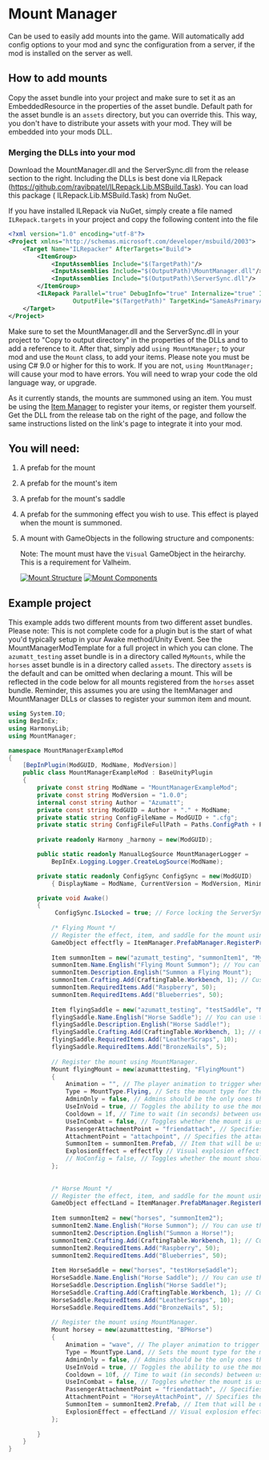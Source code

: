 # Mount Manager

Can be used to easily add mounts into the game. Will automatically add config options to your mod and sync the
configuration from a server, if the mod is installed on the server as well.

## How to add mounts

Copy the asset bundle into your project and make sure to set it as an EmbeddedResource in the properties of the asset
bundle. Default path for the asset bundle is an `assets` directory, but you can override this. This way, you don't have
to distribute your assets with your mod. They will be embedded into your mods DLL.

### Merging the DLLs into your mod

Download the MountManager.dll and the ServerSync.dll from the release section to the right. Including the DLLs is best
done via ILRepack (https://github.com/ravibpatel/ILRepack.Lib.MSBuild.Task). You can load this package (
ILRepack.Lib.MSBuild.Task) from NuGet.

If you have installed ILRepack via NuGet, simply create a file named `ILRepack.targets` in your project and copy the
following content into the file

```xml
<?xml version="1.0" encoding="utf-8"?>
<Project xmlns="http://schemas.microsoft.com/developer/msbuild/2003">
    <Target Name="ILRepacker" AfterTargets="Build">
        <ItemGroup>
            <InputAssemblies Include="$(TargetPath)"/>
            <InputAssemblies Include="$(OutputPath)\MountManager.dll"/>
            <InputAssemblies Include="$(OutputPath)\ServerSync.dll"/>
        </ItemGroup>
        <ILRepack Parallel="true" DebugInfo="true" Internalize="true" InputAssemblies="@(InputAssemblies)"
                  OutputFile="$(TargetPath)" TargetKind="SameAsPrimaryAssembly" LibraryPath="$(OutputPath)"/>
    </Target>
</Project>
```

Make sure to set the MountManager.dll and the ServerSync.dll in your project to "Copy to output directory" in the
properties of the DLLs and to add a reference to it. After that, simply add `using MountManager;` to your mod and use
the `Mount` class, to add your items. Please note you must be using C# 9.0 or higher for this to work. If you are
not, `using MountManager;` will cause your mod to have errors. You will need to wrap your code the old language way, or
upgrade.

As it currently stands, the mounts are summoned using an item. You must be using
the [Item Manager](https://github.com/blaxxun-boop/ItemManager) to register your items, or register them yourself. Get
the DLL from the release tab on the right of the page, and follow the same instructions listed on the link's page to
integrate it into your mod.

## You will need:

1. A prefab for the mount
2. A prefab for the mount's item
3. A prefab for the mount's saddle
4. A prefab for the summoning effect you wish to use. This effect is played when the mount is summoned.
5. A mount with GameObjects in the following structure and components:

   Note: The mount must have the `Visual` GameObject in the heirarchy. This is a requirement for Valheim.

   [![Mount Structure](https://i.imgur.com/juax58s.png)](https://i.imgur.com/juax58s.png)
   [![Mount Components](https://i.imgur.com/brJLmIQ.png)](https://i.imgur.com/brJLmIQ.png)

## Example project

This example adds two different mounts from two different asset bundles. Please note: This is not complete code for a
plugin but is the start of what you'd typically setup in your Awake method/Unity Event. See the MountManagerModTemplate
for a full project in which you can clone. The `azumatt_testing` asset bundle is in a
directory
called `MyMounts`, while the `horses` asset bundle is in a directory called `assets`. The directory `assets` is the
default and can be omitted when declaring a mount. This will be reflected in the code below for all mounts registered
from the `horses` asset bundle. Reminder, this assumes you
are using the ItemManager and MountManager DLLs or classes to register your summon item and mount.

```csharp
using System.IO;
using BepInEx;
using HarmonyLib;
using MountManager;

namespace MountManagerExampleMod
{
    [BepInPlugin(ModGUID, ModName, ModVersion)]
    public class MountManagerExampleMod : BaseUnityPlugin
    {
        private const string ModName = "MountManagerExampleMod";
        private const string ModVersion = "1.0.0";
        internal const string Author = "Azumatt";
        private const string ModGUID = Author + "." + ModName;
        private static string ConfigFileName = ModGUID + ".cfg";
        private static string ConfigFileFullPath = Paths.ConfigPath + Path.DirectorySeparatorChar + ConfigFileName;
        
        private readonly Harmony _harmony = new(ModGUID);

        public static readonly ManualLogSource MountManagerLogger =
            BepInEx.Logging.Logger.CreateLogSource(ModName);

        private static readonly ConfigSync ConfigSync = new(ModGUID)
            { DisplayName = ModName, CurrentVersion = ModVersion, MinimumRequiredVersion = ModVersion };

        private void Awake()
        {
             ConfigSync.IsLocked = true; // Force locking the ServerSync configuration to the admin clients. Look at ServerSync documention for further information.
            
            /* Flying Mount */
            // Register the effect, item, and saddle for the mount using ItemManager.
            GameObject effectfly = ItemManager.PrefabManager.RegisterPrefab("azumatt_testing", "flyeffect1", "MyMounts");
            
            Item summonItem = new("azumatt_testing", "summonItem1", "MyMounts");
            summonItem.Name.English("Flying Mount Summon"); // You can use this to fix the display name in code
            summonItem.Description.English("Summon a Flying Mount");
            summonItem.Crafting.Add(CraftingTable.Workbench, 1); // Custom crafting stations can be specified as a string
            summonItem.RequiredItems.Add("Raspberry", 50);
            summonItem.RequiredItems.Add("Blueberries", 50);
            
            Item flyingSaddle = new("azumatt_testing", "testSaddle", "MyMounts");
            flyingSaddle.Name.English("Horse Saddle"); // You can use this to fix the display name in code
            flyingSaddle.Description.English("Horse Saddle!");
            flyingSaddle.Crafting.Add(CraftingTable.Workbench, 1); // Custom crafting stations can be specified as a string
            flyingSaddle.RequiredItems.Add("LeatherScraps", 10);
            flyingSaddle.RequiredItems.Add("BronzeNails", 5);
            
            // Register the mount using MountManager.
            Mount flyingMount = new(azumatttesting, "FlyingMount")
            {
                Animation = "", // The player animation to trigger when the mount is summoned. Not setting this value will use the default animation. gpower
                Type = MountType.Flying, // Sets the mount type for the mount, otherwise it will be determined based on Unity values found on the Humanoid and MonsterAI scripts.
                AdminOnly = false, // Admins should be the only ones that can summon this mount.
                UseInVoid = true, // Toggles the ability to use the mount in the void (vanilla "out of bounds" area), if you have EdgeOfWorldKill turned off, but don't want them using the mount in that area.
                Cooldown = 1f, // Time to wait (in seconds) between uses of the mount.
                UseInCombat = false, // Toggles whether the mount is usable while in combat.
                PassengerAttachmentPoint = "friendattach", // Specifies the passengers attachment point for the mount. (Currently testing!)
                AttachmentPoint = "attachpoint", // Specifies the attachment point for the mount. This is the place where the player should attach. If not set, it will use the default attachment point of attachpoint.
                SummonItem = summonItem.Prefab, // Item that will be used to summon the mount
                ExplosionEffect = effectfly // Visual explosion effect that will show when the mount is summoned (or whatever effect you want to use)
                // NoConfig = false, // Toggles whether the mount should be configurable in the config file or BepInExConfigurationManager. OPTIONAL!
            };
            
            
            /* Horse Mount */
            // Register the effect, item, and saddle for the mount using ItemManager.
            GameObject effectLand = ItemManager.PrefabManager.RegisterPrefab("horses", "horseEffect1");
            
            Item summonItem2 = new("horses", "summonItem2");
            summonItem2.Name.English("Horse Summon"); // You can use this to fix the display name in code
            summonItem2.Description.English("Summon a Horse!");
            summonItem2.Crafting.Add(CraftingTable.Workbench, 1); // Custom crafting stations can be specified as a string
            summonItem2.RequiredItems.Add("Raspberry", 50);
            summonItem2.RequiredItems.Add("Blueberries", 50);
            
            Item HorseSaddle = new("horses", "testHorseSaddle");
            HorseSaddle.Name.English("Horse Saddle"); // You can use this to fix the display name in code
            HorseSaddle.Description.English("Horse Saddle!");
            HorseSaddle.Crafting.Add(CraftingTable.Workbench, 1); // Custom crafting stations can be specified as a string
            HorseSaddle.RequiredItems.Add("LeatherScraps", 10);
            HorseSaddle.RequiredItems.Add("BronzeNails", 5);
            
            // Register the mount using MountManager.
            Mount horsey = new(azumatttesting, "BPHorse")
            {
                Animation = "wave", // The player animation to trigger when the mount is summoned. Not setting this value will use the default animation. gpower
                Type = MountType.Land, // Sets the mount type for the mount, otherwise it will be determined based on Unity values.
                AdminOnly = false, // Admins should be the only ones that can summon this mount.
                UseInVoid = true, // Toggles the ability to use the mount in the void (vanilla "out of bounds" area), if you have EdgeOfWorldKill turned off, but don't want them using the mount in that area.
                Cooldown = 10f, // Time to wait (in seconds) between uses of the mount.
                UseInCombat = false, // Toggles whether the mount is usable while in combat.
                PassengerAttachmentPoint = "friendattach", // Specifies the passengers attachment point for the mount. (Currently testing!)
                AttachmentPoint = "HorseyAttachPoint", // Specifies the attachment point for the mount. This is the place where the player should attach. If not set, it will use the default attachment point of attachpoint.
                SummonItem = summonItem2.Prefab, // Item that will be used to summon the mount
                ExplosionEffect = effectLand // Visual explosion effect that will show when the mount is summoned (or whatever effect you want to use)
            };
          
        }
    }
}
```